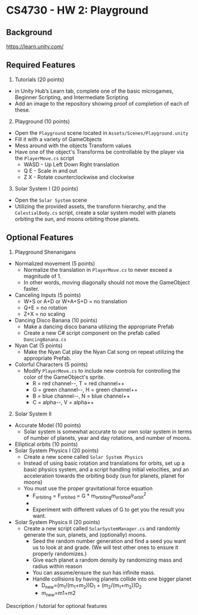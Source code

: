 CS4730 - HW 2: Playground
===============================

<a name="background"></a>Background
---------------------------------------
https://learn.unity.com/

<a name="required"></a>Required Features
---------------------------------------
1) Tutorials (20 points)
- in Unity Hub’s Learn tab, complete one of the basic microgames, Beginner Scripting, and Intermediate Scripting
- Add an image to the repository showing proof of completion of each of these.
2) Playground (10 points)
- Open the `Playground` scene located in `Assets/Scenes/Playground.unity`
- Fill it with a variety of GameObjects
- Mess around with the objects Transform values
- Have one of the object's Transforms be controllable by the player via the `PlayerMove.cs` script
  - WASD - Up Left Down Right translation
  - Q E - Scale in and out
  - Z X - Rotate counterclockwise and clockwise

3) Solar System I (20 points)
- Open the `Solar System` scene
- Utilizing the provided assets, the transform hierarchy, and the `CelestialBody.cs` script, create a solar system model with planets orbiting the sun, and moons orbiting those planets.


<a name="optional"></a>Optional Features
---------------------------------------
1) Playground Shenanigans
- Normalized movement (5 points)
  - Normalize the translation in `PlayerMove.cs` to never exceed a magnitude of 1.
  - In other words, moving diagonally should not move the GameObject faster.
- Canceling Inputs (5 points)
  - W+S or A+D or W+A+S+D = no translation
  - Q+E = no rotation
  - Z+X = no scaling
- Dancing Disco Banana (10 points)
  - Make a dancing disco banana utilizing the appropriate Prefab
  - Create a new C# script component on the prefab called `DancingBanana.cs`
- Nyan Cat (5 points)
  - Make the Nyan Cat play the Nyan Cat song on repeat utilizing the appropriate Prefab.
- Colorful Characters (5 points)
  - Modify `PlayerMove.cs` to include new controls for controlling the color of the GameObject's sprite.
    - R = red channel--, T = red channel++
    - G = green channel--, H = green channel++
    - B = blue channel--, N = blue channel++
    - C = alpha--, V = alpha++
2) Solar System II
- Accurate Model (10 points)
  - Solar system is somewhat accurate to our own solar system in terms of number of planets, year and day rotations, and number of moons.
- Elliptical orbits (10 points)
- Solar System Physics I (20 points)
  - Create a new scene called `Solar System Physics`
  - Instead of using basic rotation and translations for orbits, set up a basic physics system, and a script handling initial velocities, and an acceleration towards the orbiting body (sun for planets, planet for moons)
  - You must use the proper gravitational force equation
    - F<sub>orbiting</sub> = F<sub>orbited</sub> = G * m<sub>orbiting</sub>m<sub>orbited</sub>/r<sub>orbit</sub><sup>2</sup>
    - <INSERT EQUATION PICTURE HERE>
    - Experiment with different values of G to get you the result you want.
- Solar System Physics II (20 points)
  - Create a new script called `SolarSystemManager.cs` and randomly generate the sun, planets, and (optionally) moons.
    - Seed the random number generation and find a seed you want us to look at and grade. (We will test other ones to ensure it properly randomizes.)
    - Give each planet a random density by randomizing mass and radius within reason
    - You can assume/ensure the sun has infinite mass.
    - Handle collisions by having planets collide into one bigger planet
      - D<sub>new</sub>=(m<sub>1</sub>/(m<sub>1</sub>+m<sub>2</sub>))D<sub>1</sub> + (m<sub>2</sub>/(m<sub>1</sub>+m<sub>2</sub>))D<sub>2</sub>
      - m<sub>new</sub>=m1+m2

Description / tutorial for optional features